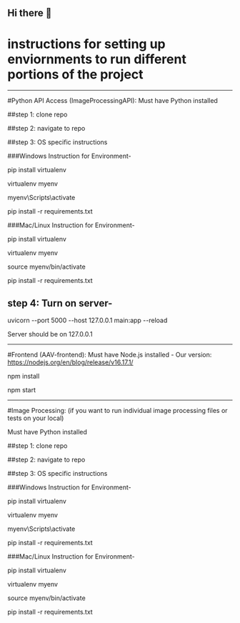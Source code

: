 ## Hi there 👋

<!--

**Here are some ideas to get you started:**

🙋‍♀️ A short introduction - what is your organization all about?
🌈 Contribution guidelines - how can the community get involved?
👩‍💻 Useful resources - where can the community find your docs? Is there anything else the community should know?
🍿 Fun facts - what does your team eat for breakfast?
🧙 Remember, you can do mighty things with the power of [Markdown](https://docs.github.com/github/writing-on-github/getting-started-with-writing-and-formatting-on-github/basic-writing-and-formatting-syntax)
-->
# instructions for setting up enviornments to run different portions of the project

***

#Python API Access (ImageProcessingAPI):
Must have Python installed

##step 1: clone repo

##step 2: navigate to repo

##step 3: OS specific instructions

###Windows Instruction for Environment-

  pip install virtualenv

  virtualenv myenv

  myenv\Scripts\activate

  pip install -r requirements.txt

###Mac/Linux Instruction for Environment-

  pip install virtualenv

  virtualenv myenv

  source myenv/bin/activate
  
  pip install -r requirements.txt
  
  
## step 4: Turn on server-
  uvicorn --port 5000 --host 127.0.0.1 main:app --reload
  
  Server should be on 127.0.0.1

***

#Frontend (AAV-frontend):
Must have Node.js installed - Our version: https://nodejs.org/en/blog/release/v16.17.1/

  npm install
  
  npm start

***
#Image Processing:
(if you want to run individual image processing files or tests on your local)

Must have Python installed

##step 1: clone repo

##step 2: navigate to repo

##step 3: OS specific instructions

###Windows Instruction for Environment-

  pip install virtualenv

  virtualenv myenv

  myenv\Scripts\activate

  pip install -r requirements.txt

###Mac/Linux Instruction for Environment-

  pip install virtualenv

  virtualenv myenv

  source myenv/bin/activate
  
  pip install -r requirements.txt

